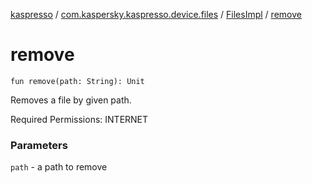 [kaspresso](../../index.md) / [com.kaspersky.kaspresso.device.files](../index.md) / [FilesImpl](index.md) / [remove](./remove.md)

# remove

`fun remove(path: String): Unit`

Removes a file by given path.

Required Permissions: INTERNET

### Parameters

`path` - a path to remove